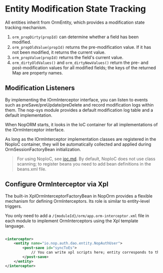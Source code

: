 # Entity Modification State Tracking

All entities inherit from OrmEntity, which provides a modification state tracking mechanism.

1. `orm_propDirty(propId)` can determine whether a field has been modified.
2. `orm_propOldValue(propId)` returns the pre-modification value. If it has not been modified, it returns the current value.
3. `orm_propValue(propId)` returns the field's current value.
4. `orm_dirtyOldValues()` and `orm_dirtyNewValues()` return the pre- and post-modification values for all modified fields; the keys of the returned Map are property names.

## Modification Listeners

By implementing the IOrmInterceptor interface, you can listen to events such as preSave/preUpdate/preDelete and record modification logs within them. The nop-sys module provides a default modification log table and a default implementation.

When NopORM starts, it looks in the IoC container for all implementations of the IOrmInterceptor interface.

As long as the IOrmInterceptor implementation classes are registered in the NopIoC container, they will be automatically collected and applied during OrmSessionFactoryBean initialization.

> For using NopIoC, see [ioc.md](../ioc.md). By default, NopIoC does not use class scanning; to register beans you need to add bean definitions in the beans.xml file.

## Configure OrmInterceptor via Xpl

The built-in XplOrmInterceptorFactoryBean in NopOrm provides a flexible mechanism for defining OrmInterceptors. Its role is similar to entity-level triggers.

You only need to add a `/{moduleId}/orm/app.orm-interceptor.xml` file in each module to implement OrmInterceptors using the Xpl template language.

```xml

<interceptor>
    <entity name="io.nop.auth.dao.entity.NopAuthUser">
        <post-save id="syncToEs">
            // You can write xpl scripts here; entity corresponds to the current entity
        </post-save>
    </entity>
</interceptor>
```
<!-- SOURCE_MD5:85d97a52eb66a817ec17a9edafec783d-->
